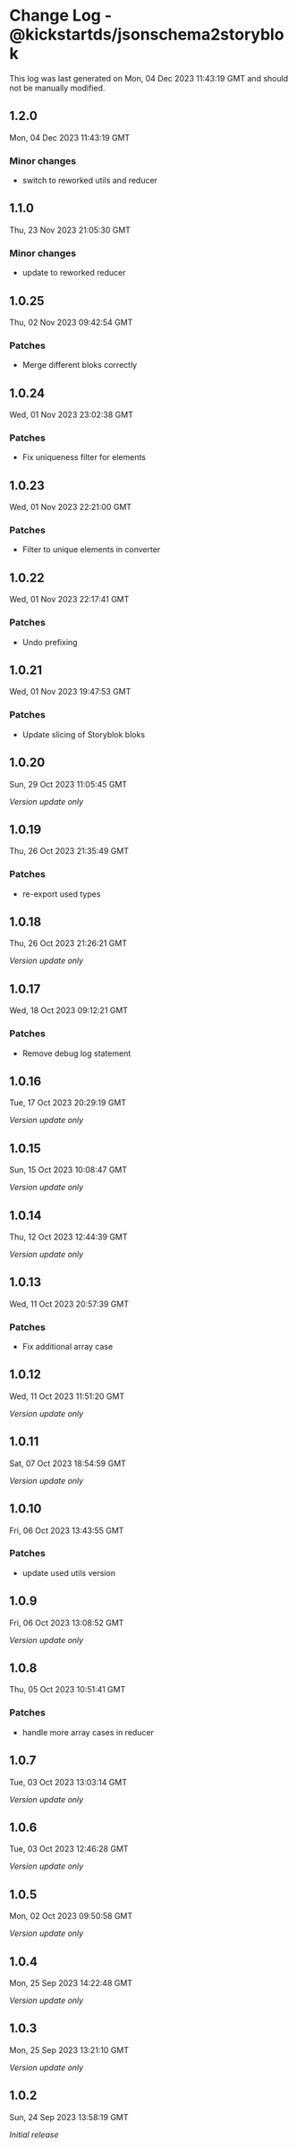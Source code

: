 # Change Log - @kickstartds/jsonschema2storyblok

This log was last generated on Mon, 04 Dec 2023 11:43:19 GMT and should not be manually modified.

## 1.2.0
Mon, 04 Dec 2023 11:43:19 GMT

### Minor changes

- switch to reworked utils and reducer

## 1.1.0
Thu, 23 Nov 2023 21:05:30 GMT

### Minor changes

- update to reworked reducer

## 1.0.25
Thu, 02 Nov 2023 09:42:54 GMT

### Patches

- Merge different bloks correctly

## 1.0.24
Wed, 01 Nov 2023 23:02:38 GMT

### Patches

- Fix uniqueness filter for elements

## 1.0.23
Wed, 01 Nov 2023 22:21:00 GMT

### Patches

- Filter to unique elements in converter

## 1.0.22
Wed, 01 Nov 2023 22:17:41 GMT

### Patches

- Undo prefixing

## 1.0.21
Wed, 01 Nov 2023 19:47:53 GMT

### Patches

- Update slicing of Storyblok bloks

## 1.0.20
Sun, 29 Oct 2023 11:05:45 GMT

_Version update only_

## 1.0.19
Thu, 26 Oct 2023 21:35:49 GMT

### Patches

- re-export used types

## 1.0.18
Thu, 26 Oct 2023 21:26:21 GMT

_Version update only_

## 1.0.17
Wed, 18 Oct 2023 09:12:21 GMT

### Patches

- Remove debug log statement

## 1.0.16
Tue, 17 Oct 2023 20:29:19 GMT

_Version update only_

## 1.0.15
Sun, 15 Oct 2023 10:08:47 GMT

_Version update only_

## 1.0.14
Thu, 12 Oct 2023 12:44:39 GMT

_Version update only_

## 1.0.13
Wed, 11 Oct 2023 20:57:39 GMT

### Patches

- Fix additional array case

## 1.0.12
Wed, 11 Oct 2023 11:51:20 GMT

_Version update only_

## 1.0.11
Sat, 07 Oct 2023 18:54:59 GMT

_Version update only_

## 1.0.10
Fri, 06 Oct 2023 13:43:55 GMT

### Patches

- update used utils version

## 1.0.9
Fri, 06 Oct 2023 13:08:52 GMT

_Version update only_

## 1.0.8
Thu, 05 Oct 2023 10:51:41 GMT

### Patches

- handle more array cases in reducer

## 1.0.7
Tue, 03 Oct 2023 13:03:14 GMT

_Version update only_

## 1.0.6
Tue, 03 Oct 2023 12:46:28 GMT

_Version update only_

## 1.0.5
Mon, 02 Oct 2023 09:50:58 GMT

_Version update only_

## 1.0.4
Mon, 25 Sep 2023 14:22:48 GMT

_Version update only_

## 1.0.3
Mon, 25 Sep 2023 13:21:10 GMT

_Version update only_

## 1.0.2
Sun, 24 Sep 2023 13:58:19 GMT

_Initial release_


